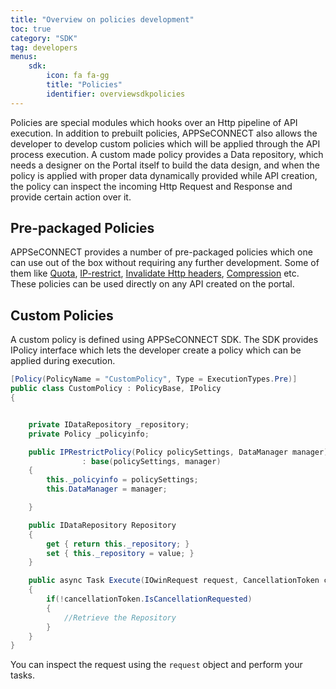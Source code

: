 ```yaml
---
title: "Overview on policies development"
toc: true
category: "SDK"
tag: developers
menus:
    sdk: 
        icon: fa fa-gg
        title: "Policies"
        identifier: overviewsdkpolicies           
---
```

Policies are special modules which hooks over an Http pipeline of API execution. In addition to prebuilt policies,
APPSeCONNECT also allows the developer to develop custom policies which will be applied through the API process 
execution. A custom made policy provides a Data repository, which needs a designer on the Portal itself to build the 
data design, and when the policy is applied with proper data dynamically provided while API creation, 
the policy can inspect the incoming Http Request and Response and provide certain action over it. 

## Pre-packaged Policies

APPSeCONNECT provides a number of pre-packaged policies which one can use out of the box without requiring any further 
development. Some of them like [Quota](/api-management/Quota-Per-Key-Policy.), [IP-restrict](), [Invalidate Http headers](), [Compression]() etc. These policies can be used
directly on any API created on the portal. 

## Custom Policies

A custom policy is defined using APPSeCONNECT SDK. The SDK provides IPolicy interface which lets the developer create 
a policy which can be applied during execution. 

```csharp
[Policy(PolicyName = "CustomPolicy", Type = ExecutionTypes.Pre)]
public class CustomPolicy : PolicyBase, IPolicy
{


    private IDataRepository _repository;
    private Policy _policyinfo;

    public IPRestrictPolicy(Policy policySettings, DataManager manager) 
                : base(policySettings, manager)
    {
        this._policyinfo = policySettings;
        this.DataManager = manager;

    }

    public IDataRepository Repository
    {
        get { return this._repository; }
        set { this._repository = value; }
    }

    public async Task Execute(IOwinRequest request, CancellationToken cancellationToken)
    {
        if(!cancellationToken.IsCancellationRequested)
        {
            //Retrieve the Repository
        }
    }
}

```

You can inspect the request using the `request` object and perform your tasks. 